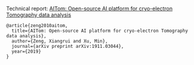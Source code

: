 
Technical report: [AITom: Open-source AI platform for cryo-electron Tomography data analysis](https://arxiv.org/abs/1911.03044)

```
@article{zeng2010aitom,
  title={AITom: Open-source AI platform for cryo-electron Tomography data analysis},
  author={Zeng, Xiangrui and Xu, Min},
  journal={arXiv preprint arXiv:1911.03044},
  year={2019}
}
```

